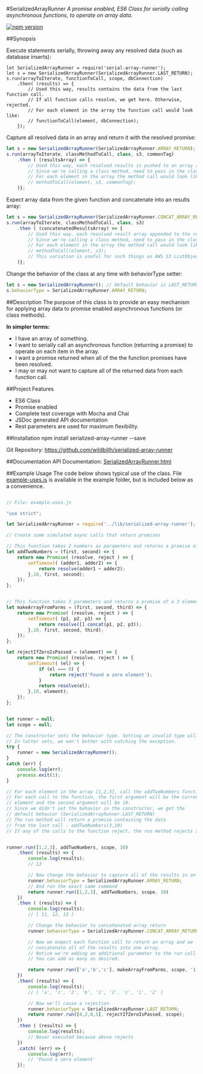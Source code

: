 #SerializedArrayRunner
_A promise enabled, ES6 Class for serially calling asynchronous functions, to operate on array data._

[![npm version](https://badge.fury.io/js/ns-wingman.svg)](https://badge.fury.io/js/serialized-array-runner)


##Synopsis

Execute statements serially, throwing away any resolved data (such as database inserts):

```javascipt
let SerializedArrayRunner = require('serial-array-runner');
let s = new SerializedArrayRunner(SerializedArrayRunner.LAST_RETURN);
s.run(arrayToIterate, functionToCall, scope, dbConnection)
    .then( (results) => {
        // Used this way, results contains the data from the last function call.
        // If all function calls resolve, we get here. Otherwise, rejected.
        // For each element in the array the function call would look like:
        // functionToCall(element, dbConnection);
    });
```

Capture all resolved data in an array and return it with the resolved promise:

```javascript
let s = new SerializedArrayRunner(SerializedArrayRunner.ARRAY_RETURN);
s.run(arrayToIterate, classMethodToCall, class, s3, commonTag)
    .then ( (resultsArray) => {
        // Used this way, each resolved results is pushed to an array and returned.
        // Since we're calling a class method, need to pass in the class instance as scope.
        // For each element in the array the method call would look like:
        // methodToCall(element, s3, commonTag);
    )};
```


Expect array data from the given function and concatenate into an results array:

```javascript
let s = new SerializedArrayRunner(SerializedArrayRunner.CONCAT_ARRAY_RETURN);
s.run(arrayToIterate, classMethodToCall, class, s3)
    .then ( (concatenatedResultsArray) => {
        // Used this way, each resolved result array appended to the results array and returned.
        // Since we're calling a class method, need to pass in the class instance as scope.
        // For each element in the array the method call would look like:
        // methodToCall(element, s3);
        // This variation is useful for such things as AWS S3 ListObject.
    )};
```

Change the behavior of the class at any time with behaviorType setter:

```javascript
let s = new SerializedArrayRunner(); // Default behavior is LAST_RETURN
s.behaviorType = SerializedArrayRunner.ARRAY_RETURN;
```


##Description
The purpose of this class is to provide an easy mechanism for applying array data to 
promise enabled asynchronous functions (or class methods).

**In simpler terms:** 
* I have an array of something. 
* I want to serially call an asynchronous function (returning a promise) to operate on each item in the array.
* I want a promise returned when all of the the function promises have been resolved.
* I may or may not want to capture all of the returned data from each function call. 


##Project Features
* ES6 Class
* Promise enabled
* Complete test coverage with Mocha and Chai
* JSDoc generated API documentation
* Rest parameters are used for maximum flexibility.

##Installation
npm install serialized-array-runner --save

Git Repository: https://github.com/wildbillh/serialized-array-runner

##Documentation
API Documentation: [SerializedArrayRunner.html](doc/SerializedArrayRunner.html)

##Example Usage
The code below shows typical use of the class. File [example-uses.js](example/example-uses.js)  is available in
the example folder, but is included below as a convenience. 


```javascript

// File: example-uses.js

"use strict";

let SerializedArrayRunner = require('../lib/serialized-array-runner');

// Create some simulated async calls that return promises

// This function takes 2 numbers as parameters and returns a promise of their sums.
let addTwoNumbers = (first, second) => {
    return new Promise( (resolve, reject ) => {
        setTimeout( (adder1, adder2) => {
            return resolve(adder1 + adder2);
        },10, first, second);
    });
};


// This function takes 3 parameters and returns a promise of a 3 element array.
let makeArrayFromParms = (first, second, third) => {
    return new Promise( (resolve, reject ) => {
        setTimeout( (p1, p2, p3) => {
            return resolve([].concat(p1, p2, p3));
        },10, first, second, third);
    });
};

let rejectIfZeroIsPassed = (element) => {
    return new Promise( (resolve, reject ) => {
        setTimeout( (el) => {
            if (el === 0) {
                return reject('Found a zero element');
            }
            return resolve(el);
        },10, element);
    });
};


let runner = null;
let scope = null;

// The constructor sets the behavior type. Setting an invalid type will throw an exception.
// In latter sets, we won't bother with catching the exception.
try {
    runner = new SerializedArrayRunner();
}
catch (err) {
    console.log(err);
    process.exit(1);
}

// For each element in the array [1,2,3], call the addTwoNumbers function.
// For each call to the function, the first argument will be the current
// element and the second argument will be 10.
// Since we didn't set the behavior in the constructor, we get the
// default behavior (SerializedArrayRunner.LAST_RETURN)
// The run method will return a promise containing the data
// from the last call - addTwoNumbers(3,10)
// If any of the calls to the function reject, the run method rejects as well.


runner.run([1,2,3], addTwoNumbers, scope, 10)
    .then( (results) => {
        console.log(results);
        // 13

        // Now change the behavior to capture all of the results in an array
        runner.behaviorType = SerializedArrayRunner.ARRAY_RETURN;
        // And run the exact same command
        return runner.run([1,2,3], addTwoNumbers, scope, 10)
    })
    .then ( (results) => {
        console.log(results);
        // [ 11, 12, 13 ]

        // Change the behavior to concatenated array return
        runner.behaviorType = SerializedArrayRunner.CONCAT_ARRAY_RETURN;

        // Now we expect each function call to return an array and we
        // concatenate all of the results into one array.
        // Notice we're adding an additional parameter to the run call.
        // You can add as many as desired.

        return runner.run(['a','b','c'], makeArrayFromParms, scope, '1', '2');
    })
    .then( (results) => {
        console.log(results);
        // [ 'a', '1', '2', 'b', '1', '2', 'c', '1', '2' ]

        // Now we'll cause a rejection
        runner.behaviorType = SerializedArrayRunner.LAST_RETURN;
        return runner.run([4,2,0,5], rejectIfZeroIsPassed, scope);
    })
    .then ( (results) => {
        console.log(results);
        // Never executed because above rejects
    })
    .catch( (err) => {
        console.log(err);
        // 'Found a zero element'
    });

```